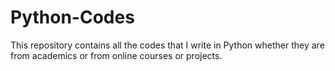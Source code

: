 # Python-Codes
This repository contains all the codes that I write in Python whether they are from academics or from online courses or projects.
